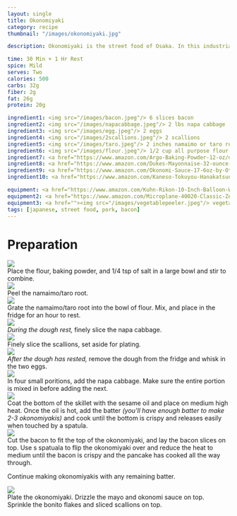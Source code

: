 ```yaml
---
layout: single
title: Okonomiyaki
category: recipe
thumbnail: "/images/okonomiyaki.jpg"

description: Okonomiyaki is the street food of Osaka. In this industrial city of Japan, you can see citizens and tourists devouring these "Japanese pancakes" filled with napa cabbage and topped with pork belly, squid, or octopus. While certainly a shock for most western palates, the combination of the savory batter with rich protein and sweet sauce satisfies the palate.

time: 30 Min + 1 Hr Rest
spice: Mild
serves: Two
calories: 500
carbs: 32g
fiber: 2g
fat: 26g
protein: 20g

ingredient1: <img src="/images/bacon.jpeg"/> 6 slices bacon
ingredient2: <img src="/images/napacabbage.jpeg"/> 2 lbs napa cabbage
ingredient3: <img src="/images/egg.jpeg"/> 2 eggs
ingredient4: <img src="/images/2scallions.jpeg"/> 2 scallions
ingredient5: <img src="/images/taro.jpeg"/> 2 inches namaimo or taro root
ingredient6: <img src="/images/flour.jpeg"/> 1/2 cup all purpose flour
ingredient7: <a href="https://www.amazon.com/Argo-Baking-Powder-12-oz/dp/B00N9TX628/ref=as_li_ss_tl?s=grocery&ie=UTF8&qid=1485401087&sr=1-3&keywords=baking+powder&th=1&linkCode=ll1&tag=cilalime09-20&linkId=34bbfadefcdccd9e979fdca3eed86b0a"><img src="/images/bakingpowder.jpeg"/> 1/4 tsp baking powder</a>
ingredient8: <a href="https://www.amazon.com/Dukes-Mayonnaise-32-ounce-Jar-Pack/dp/B009VMEP2M/ref=as_li_ss_tl?s=grocery&rps=1&ie=UTF8&qid=1485401034&sr=1-1&keywords=dukes+mayo&refinements=p_85:2470955011&linkCode=ll1&tag=cilalime09-20&linkId=1bd18af435517469cf87936d7efcd42f"><img src="/images/mayo.jpeg"/> mayo for serving</a>
ingredient9: <a href="https://www.amazon.com/Okonomi-Sauce-17-6oz-by-Otafuku/dp/B00886NJP6/ref=as_li_ss_tl?ie=UTF8&qid=1485398126&sr=8-1-spell&keywords=otinomiyaki+sauce&linkCode=ll1&tag=cilalime09-20&linkId=f92c2fc1624a8a9fe943b33c519d8eec"><img src="/images/okonomi.jpeg"/> okonomi sauce for serving</a>
ingredient10: <a href="https://www.amazon.com/Kaneso-Tokuyou-Hanakatsuo-Bonito-Flakes/dp/B0052BGLMS/ref=as_li_ss_tl?s=grocery&ie=UTF8&qid=1485400946&sr=1-1&keywords=bonito+flakes&linkCode=ll1&tag=cilalime09-20&linkId=741da6f8d114a08c425c75f0887e62aa"/> <img src="/images/bonito.jpeg"/> bonito flakes for serving

equipment: <a href="https://www.amazon.com/Kuhn-Rikon-10-Inch-Balloon-Whisk/dp/B0000CFIS9/ref=as_li_ss_tl?s=kitchen&ie=UTF8&qid=1485400868&sr=1-6&keywords=kuhn+rikon+whisk&linkCode=ll1&tag=cilalime09-20&linkId=30a4dbfaf58fd6a854c9b5cc6ab6fba6"><img src="/images/whisk.jpeg"/>whisk</a>
equipment2: <a href="https://www.amazon.com/Microplane-40020-Classic-Zester-Grater/dp/B00004S7V8/ref=as_li_ss_tl?s=kitchen&ie=UTF8&qid=1485400844&sr=1-3&keywords=microplane+grater&linkCode=ll1&tag=cilalime09-20&linkId=1452bb3cea23c505bd2dc5f23e35d38f"><img src="/images/finegrater.jpeg"/>fine grater</a>
equipment3: <a href=""><img src="/images/vegetablepeeler.jpeg"/> vegetable peeler </a>
tags: [japanese, street food, pork, bacon]
---
```


<div id="preparation">
<h1>Preparation</h1>
</div>

<div id="instruction">
<div id="image"><img src="/images/okonomiyaki1.jpeg"/> </div>
<div id="step"> Place the flour, baking powder, and 1/4 tsp of salt in a large bowl and stir to combine.</div>
</div>

<div id="instruction">
<div id="image"><img src="/images/okonomiyaki2.jpeg"/> </div>
<div id="step"> Peel the namaimo/taro root.</div>
</div>

<div id="instruction">
<div id="image"> <img src="/images/okonomiyaki3.jpeg"/></div>
<div id="step"> Grate the namaimo/taro root into the bowl of flour. Mix, and place in the fridge for an hour to rest.</div>
</div>

<div id="instruction">
<div id="image"> <img src="/images/okonomiyaki4.jpeg"/> </div>
<div id="step"><i> During the dough rest, </i> finely slice the napa cabbage. </div>
</div>

<div id="instruction">
<div id="image"> <img src="/images/okonomiyaki5.jpeg"/> </div>
<div id="step">Finely slice the scallions, set aside for plating.</div>
</div>

<div id="instruction">
<div id="image"> <img src="/images/okonomiyaki6.jpeg"/> </div>
<div id="step"><i>After the dough has rested, </i> remove the dough from the fridge and whisk in the two eggs.</div>
</div>

<div id="instruction">
<div id="image"> <img src="/images/okonomiyaki7.jpeg"/> </div>
<div id="step">In four small poritions, add the napa cabbage. Make sure the entire portion is mixed in before adding the next.</div>
</div>

<div id="instruction">
<div id="image"> <img src="/images/okonomiyaki8.jpeg"/> </div>
<div id="step">Coat the bottom of the skillet with the sesame oil and place on medium high heat. Once the oil is hot, add the batter <i> (you'll have enough batter to make 2-3 okonomiyakis) </i> and cook until the bottom is crispy and releases easily when touched by a spatula.  </div>
</div>

<div id="instruction">
<div id="image"> <img src="/images/okonomiyaki9.jpeg"/> </div>
<div id="step">Cut the bacon to fit the top of the okonomiyaki, and lay the bacon slices on top. Use s spatuala to flip the okonomiyaki over and reduce the heat to medium until the bacon is crispy and the pancake has cooked all the way through.
<p>Continue making okonomiyakis with any remaining batter. </p></div>
</div>

<div id="instruction">
<div id="image"> <img src="/images/okonomiyaki10.jpeg"/> </div>
<div id="step">Plate the okonomiyaki. Drizzle the mayo and okonomi sauce on top. Sprinkle the bonito flakes and sliced scallions on top.</div>
</div>

